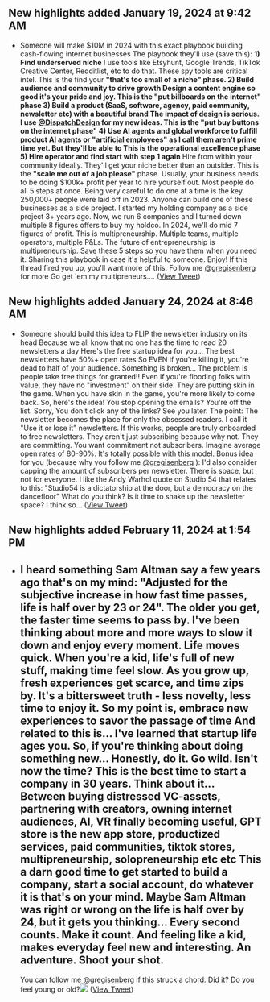 ## New highlights added January 19, 2024 at 9:42 AM
- Someone will make $10M in 2024 with this exact playbook building cash-flowing internet businesses
  The playbook they'll use (save this):
  **1) Find underserved niche**
  I use tools like Etsyhunt, Google Trends, TikTok Creative Center, Redditlist, etc to do that. These spy tools are critical intel.
  This is the find your **"that's too small of a niche" **phase.
  **2) Build audience and community to drive growth**
  Design a content engine so good it's your pride and joy.
  This is the **"put billboards on the internet"** phase
  **3) Build a product (SaaS, software, agency, paid community, newsletter etc) with a beautiful brand**
  The impact of design is serious. I use <a href="https://twitter.com/DispatchDesign">@DispatchDesign</a> for my new ideas.
  This is the **"put buy buttons on the internet phase"**
  **4) Use AI agents and global workforce to fulfill product**
  AI agents or "artificial employees" as I call them aren't prime time yet. But they'll be able to 
  This is t**he operational excellence phase**
  **5) Hire operator and find start with step 1 again**
  Hire from within your community ideally. They'll get your niche better than an outsider.
  This is the **"scale me out of a job please"** phase.
  Usually, your business needs to be doing $100k+ profit per year to hire yourself out. 
  Most people do all 5 steps at once. 
  Being very careful to do one at a time is the key.
  250,000+ people were laid off in 2023. Anyone can build one of these businesses as a side project.
  I started my holding company as a side project 3+ years ago. 
  Now, we run 6 companies and I turned down multiple 8 figures offers to buy my holdco. In 2024, we'll do mid 7 figures of profit.
  This is multipreneurship. Multiple teams, multiple operators, multiple P&Ls.
  The future of entrepreneurship is multipreneurship.
  Save these 5 steps so you have them when you need it.
  Sharing this playbook in case it's helpful to someone.
  Enjoy!
  If this thread fired you up, you'll want more of this. Follow me <a href="https://twitter.com/gregisenberg">@gregisenberg</a> for more
  Go get 'em my multipreneurs.... ([View Tweet](https://twitter.com/gregisenberg/status/1732214421622046926))
## New highlights added January 24, 2024 at 8:46 AM
- Someone should build this idea to FLIP the newsletter industry on its head
  Because we all know that no one has the time to read 20 newsletters a day
  Here's the free startup idea for you...
  The best newsletters have 50%+ open rates
  So EVEN if you're killing it, you're dead to half of your audience.
  Something is broken...
  The problem is people take free things for granted!!
  Even if you're flooding folks with value, they have no "investment" on their side.
  They are putting skin in the game. When you have skin in the game, you're more likely to come back.
  So, here's the idea!
  You stop opening the emails? You're off the list. Sorry, 
  You don't click any of the links? See you later.
  The point:
  The newsletter becomes the place for only the obsessed readers.
  I call it "Use it or lose it" newsletters.
  If this works, people are truly onboarded to free newsletters. They aren't just subscribing because why not. They are committing.
  You want commitment not subscribers.
  Imagine average open rates of 80-90%. It's totally possible with this model.
  Bonus idea for you (because why you follow me <a href="https://twitter.com/gregisenberg">@gregisenberg</a> ):
  I'd also consider capping the amount of subscribers per newsletter. 
  There is space, but not for everyone.
  I like the Andy Warhol quote on Studio 54 that relates to this:
  "Studio54 is a dictatorship at the door, but a democracy on the dancefloor"
  What do you think?
  Is it time to shake up the newsletter space?
  I think so... ([View Tweet](https://twitter.com/gregisenberg/status/1750155311044788359))
## New highlights added February 11, 2024 at 1:54 PM
- I heard something **Sam Altman** say a few years ago that's on my mind: 
  "Adjusted for the subjective increase in how fast time passes, life is **half over** by 23 or 24". 
  The older you get, the faster time seems to pass by.
  I've been thinking about more and more ways to slow it down and enjoy every moment. Life moves quick. 
  When you're a kid, life's full of new stuff, making time feel slow. 
  As you grow up, fresh experiences get scarce, and time zips by. 
  It's a bittersweet truth - less novelty, less time to enjoy it. 
  So my point is, embrace new experiences to savor the passage of time 
  And related to this is... I've learned that startup life ages you. 
  So, if you're thinking about doing something new... 
  Honestly, do it. Go wild. 
  **Isn't now the time?**
  This is the best time to start a company in 30 years. 
  Think about it...
  Between buying distressed VC-assets, partnering with creators, owning internet audiences, AI, VR finally becoming useful, GPT store is the new app store, productized services, paid communities, tiktok stores, multipreneurship, solopreneurship etc etc 
  This a darn good time to get started to build a company, start a social account, do whatever it is that's on your mind. 
  Maybe Sam Altman was right or wrong on the life is half over by 24, but it gets you thinking...
  Every second counts. Make it count.
  And feeling like a kid, makes everyday feel new and interesting. An adventure.
  Shoot your shot.
  -- 
  You can follow me <a href="https://twitter.com/gregisenberg">@gregisenberg</a> if this struck a chord. Did it? Do you feel young or old?<img src='https://pbs.twimg.com/media/GGFHTVUXcAAkz_q.png'/> ([View Tweet](https://twitter.com/gregisenberg/status/1756764587884425452))
